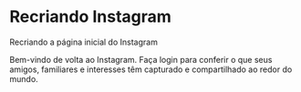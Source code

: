 # Recriando Instagram
 Recriando a página inicial do Instagram

‎Bem-vindo de volta ao ‎‎Instagram‎‎. Faça login para conferir o que seus amigos, familiares e interesses têm capturado e compartilhado ao redor do mundo.
